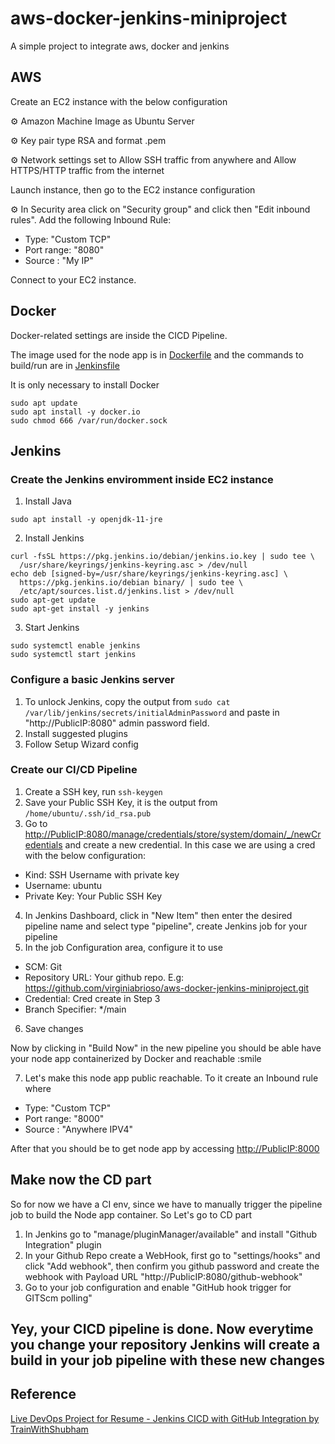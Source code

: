 # aws-docker-jenkins-miniproject

A simple project to integrate aws, docker and jenkins

## AWS

Create an EC2 instance with the below configuration

:gear: Amazon Machine Image as Ubuntu Server

:gear: Key pair type RSA and format .pem

:gear: Network settings set to Allow SSH traffic from anywhere and Allow HTTPS/HTTP traffic from the internet

Launch instance, then go to the EC2 instance configuration

:gear: In Security area click on "Security group" and click then "Edit inbound rules". Add the following Inbound Rule:

- Type: "Custom TCP"
- Port range: "8080"
- Source : "My IP"

Connect to your EC2 instance.

## Docker

Docker-related settings are inside the CICD Pipeline.

The image used for the node app is in [Dockerfile](./Dockerfile) and the commands to build/run are in [Jenkinsfile](./Jenkinsfile)

It is only necessary to install Docker

```shell script
sudo apt update
sudo apt install -y docker.io
sudo chmod 666 /var/run/docker.sock
```

## Jenkins

### Create the Jenkins enviromment inside EC2 instance

1. Install Java

```shell script
sudo apt install -y openjdk-11-jre
```

2. Install Jenkins

```shell script
curl -fsSL https://pkg.jenkins.io/debian/jenkins.io.key | sudo tee \
  /usr/share/keyrings/jenkins-keyring.asc > /dev/null 
echo deb [signed-by=/usr/share/keyrings/jenkins-keyring.asc] \
  https://pkg.jenkins.io/debian binary/ | sudo tee \
  /etc/apt/sources.list.d/jenkins.list > /dev/null
sudo apt-get update 
sudo apt-get install -y jenkins
```

3. Start Jenkins

```shell script
sudo systemctl enable jenkins
sudo systemctl start jenkins
```

### Configure a basic Jenkins server

1. To unlock Jenkins, copy the output from ```sudo cat /var/lib/jenkins/secrets/initialAdminPassword``` and paste in "http://PublicIP:8080" admin password field.
2. Install suggested plugins
3. Follow Setup Wizard config

### Create our CI/CD Pipeline

1. Create a SSH key, run ```ssh-keygen```
2. Save your Public SSH Key, it is the output from ```/home/ubuntu/.ssh/id_rsa.pub```
3. Go to <http://PublicIP:8080/manage/credentials/store/system/domain/_/newCredentials> and create a new credential. In this case we are using a cred with the below configuration:

- Kind: SSH Username with private key
- Username: ubuntu
- Private Key: Your Public SSH Key

4. In Jenkins Dashboard, click in "New Item" then enter the desired pipeline name and select type "pipeline", create Jenkins job for your pipeline
5. In the job Configuration area, configure it to use

- SCM: Git
- Repository URL: Your github repo. E.g: <https://github.com/virginiabrioso/aws-docker-jenkins-miniproject.git>
- Credential: Cred create in Step 3
- Branch Specifier: */main

6. Save changes

Now by clicking in "Build Now" in the new pipeline you should be able have your node app containerized by Docker and reachable :smile

7. Let's make this node app public reachable. To it create an Inbound rule where

- Type: "Custom TCP"
- Port range: "8000"
- Source : "Anywhere IPV4"

After that you should be to get node app by accessing <http://PublicIP:8000>

## Make now the CD part

So for now we have a CI env, since we have to manually trigger the pipeline job to build the Node app container. So Let's go to CD part

1. In Jenkins go to "manage/pluginManager/available" and install "Github Integration" plugin
2. In your Github Repo create a WebHook, first go to "settings/hooks" and click "Add webhook", then confirm you github password and create the webhook with Payload URL "http://PublicIP:8080/github-webhook"
3. Go to your job configuration and enable "GitHub hook trigger for GITScm polling"

## Yey, your CICD pipeline is done. Now everytime you change your repository Jenkins will create a build in your job pipeline with these new changes

## Reference

[Live DevOps Project for Resume - Jenkins CICD with GitHub Integration by TrainWithShubham](https://www.youtube.com/watch?v=nplH3BzKHPk&list=PLlfy9GnSVerRqYJgVYO0UiExj5byjrW8u&index=15)
